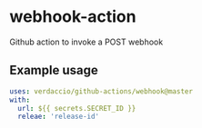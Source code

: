 # webhook-action

Github action to invoke a POST webhook

## Example usage

```yaml
uses: verdaccio/github-actions/webhook@master
with:
  url: ${{ secrets.SECRET_ID }}
  releae: 'release-id'
```
